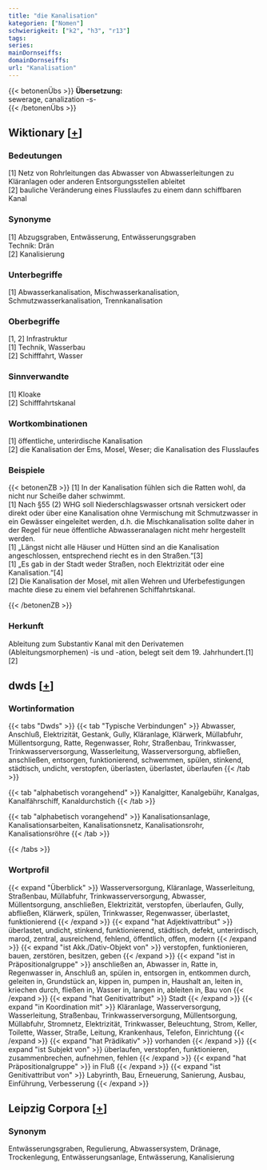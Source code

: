 ```yaml
---
title: "die Kanalisation"
kategorien: ["Nomen"]
schwierigkeit: ["k2", "h3", "r13"]
tags:
series:
mainDornseiffs:
domainDornseiffs:
url: "Kanalisation"
---
```


{{< betonenÜbs >}}
**Übersetzung:**  
sewerage, canalization -s-  
{{< /betonenÜbs >}}

## Wiktionary [[+](https://de.wiktionary.org/wiki/Kanalisation)]

### Bedeutungen
[1] Netz von Rohrleitungen das Abwasser von Abwasserleitungen zu Kläranlagen oder anderen Entsorgungsstellen ableitet  
[2] bauliche Veränderung eines Flusslaufes zu einem dann schiffbaren Kanal  

### Synonyme
[1] Abzugsgraben, Entwässerung, Entwässerungsgraben  
Technik: Drän  
[2] Kanalisierung  

### Unterbegriffe
[1] Abwasserkanalisation, Mischwasserkanalisation, Schmutzwasserkanalisation, Trennkanalisation  

### Oberbegriffe
[1, 2] Infrastruktur  
[1] Technik, Wasserbau  
[2] Schifffahrt, Wasser  

### Sinnverwandte
[1] Kloake  
[2] Schifffahrtskanal  

### Wortkombinationen
[1] öffentliche, unterirdische Kanalisation  
[2] die Kanalisation der Ems, Mosel, Weser; die Kanalisation des Flusslaufes  

### Beispiele
{{< betonenZB >}}
[1] In der Kanalisation fühlen sich die Ratten wohl, da nicht nur Scheiße daher schwimmt.  
[1] Nach §55 (2) WHG soll Niederschlagswasser ortsnah versickert oder direkt oder über eine Kanalisation ohne Vermischung mit Schmutzwasser in ein Gewässer eingeleitet werden, d.h. die Mischkanalisation sollte daher in der Regel für neue öffentliche Abwasseranalagen nicht mehr hergestellt werden.  
[1] „Längst nicht alle Häuser und Hütten sind an die Kanalisation angeschlossen, entsprechend riecht es in den Straßen.“[3]  
[1] „Es gab in der Stadt weder Straßen, noch Elektrizität oder eine Kanalisation.“[4]  
[2] Die Kanalisation der Mosel, mit allen Wehren und Uferbefestigungen machte diese zu einem viel befahrenen Schiffahrtskanal.  

{{< /betonenZB >}}
### Herkunft
Ableitung zum Substantiv Kanal mit den Derivatemen (Ableitungsmorphemen) -is und -ation, belegt seit dem 19. Jahrhundert.[1][2]  



## dwds [[+](https://www.dwds.de/wb/Kanalisation)]

### Wortinformation
{{< tabs "Dwds" >}}
{{< tab "Typische Verbindungen" >}}
Abwasser, Anschluß, Elektrizität, Gestank, Gully, Kläranlage, Klärwerk, Müllabfuhr, Müllentsorgung, Ratte, Regenwasser, Rohr, Straßenbau, Trinkwasser, Trinkwasserversorgung, Wasserleitung, Wasserversorgung, abfließen, anschließen, entsorgen, funktionierend, schwemmen, spülen, stinkend, städtisch, undicht, verstopfen, überlasten, überlastet, überlaufen
{{< /tab >}}

{{< tab "alphabetisch vorangehend" >}}
Kanalgitter, Kanalgebühr, Kanalgas, Kanalfährschiff, Kanaldurchstich
{{< /tab >}}

{{< tab "alphabetisch vorangehend" >}}
Kanalisationsanlage, Kanalisationsarbeiten, Kanalisationsnetz, Kanalisationsrohr, Kanalisationsröhre
{{< /tab >}}

{{< /tabs >}}

### Wortprofil
{{< expand "Überblick" >}} Wasserversorgung, Kläranlage, Wasserleitung, Straßenbau, Müllabfuhr, Trinkwasserversorgung, Abwasser, Müllentsorgung, anschließen, Elektrizität, verstopfen, überlaufen, Gully, abfließen, Klärwerk, spülen, Trinkwasser, Regenwasser, überlastet, funktionierend {{< /expand >}}
{{< expand "hat Adjektivattribut" >}} überlastet, undicht, stinkend, funktionierend, städtisch, defekt, unterirdisch, marod, zentral, ausreichend, fehlend, öffentlich, offen, modern {{< /expand >}}
{{< expand "ist Akk./Dativ-Objekt von" >}} verstopfen, funktionieren, bauen, zerstören, besitzen, geben {{< /expand >}}
{{< expand "ist in Präpositionalgruppe" >}} anschließen an, Abwasser in, Ratte in, Regenwasser in, Anschluß an, spülen in, entsorgen in, entkommen durch, geleiten in, Grundstück an, kippen in, pumpen in, Haushalt an, leiten in, kriechen durch, fließen in, Wasser in, langen in, ableiten in, Bau von {{< /expand >}}
{{< expand "hat Genitivattribut" >}} Stadt {{< /expand >}}
{{< expand "in Koordination mit" >}} Kläranlage, Wasserversorgung, Wasserleitung, Straßenbau, Trinkwasserversorgung, Müllentsorgung, Müllabfuhr, Stromnetz, Elektrizität, Trinkwasser, Beleuchtung, Strom, Keller, Toilette, Wasser, Straße, Leitung, Krankenhaus, Telefon, Einrichtung {{< /expand >}}
{{< expand "hat Prädikativ" >}} vorhanden {{< /expand >}}
{{< expand "ist Subjekt von" >}} überlaufen, verstopfen, funktionieren, zusammenbrechen, aufnehmen, fehlen {{< /expand >}}
{{< expand "hat Präpositionalgruppe" >}} in Fluß {{< /expand >}}
{{< expand "ist Genitivattribut von" >}} Labyrinth, Bau, Erneuerung, Sanierung, Ausbau, Einführung, Verbesserung {{< /expand >}}

## Leipzig Corpora [[+](https://corpora.uni-leipzig.de/en/res?word=Kanalisation&corpusId=deu_newscrawl-public_2018)]


### Synonym
Entwässerungsgraben, Regulierung, Abwassersystem, Dränage, Trockenlegung, Entwässerungsanlage, Entwässerung, Kanalisierung

